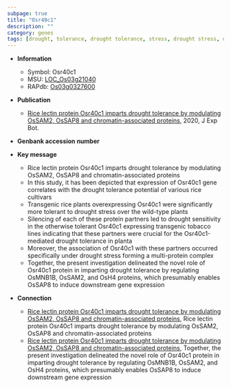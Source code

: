 ```yaml
---
subpage: true
title: "Osr40c1"
description: ""
category: genes
tags: [drought, tolerance, drought tolerance, stress, drought stress, drought sensitivity, drought stress ]
---
```


* **Information**  
    + Symbol: Osr40c1  
    + MSU: [LOC_Os03g21040](http://rice.plantbiology.msu.edu/cgi-bin/ORF_infopage.cgi?orf=LOC_Os03g21040)  
    + RAPdb: [Os03g0327600](http://rapdb.dna.affrc.go.jp/viewer/gbrowse_details/irgsp1?name=Os03g0327600)  

* **Publication**  
    + [Rice lectin protein Osr40c1 imparts drought tolerance by modulating OsSAM2, OsSAP8 and chromatin-associated proteins](http://www.ncbi.nlm.nih.gov/pubmed?term=Rice+lectin+protein+Osr40c1+imparts+drought+tolerance+by+modulating+OsSAM2,+OsSAP8+and+chromatin-associated+proteins%5BTitle%5D), 2020, J Exp Bot.

* **Genbank accession number**  

* **Key message**  
    + Rice lectin protein Osr40c1 imparts drought tolerance by modulating OsSAM2, OsSAP8 and chromatin-associated proteins
    + In this study, it has been depicted that expression of Osr40c1 gene correlates with the drought tolerance potential of various rice cultivars
    + Transgenic rice plants overexpressing Osr40c1 were significantly more tolerant to drought stress over the wild-type plants
    + Silencing of each of these protein partners led to drought sensitivity in the otherwise tolerant Osr40c1 expressing transgenic tobacco lines indicating that these partners were crucial for the Osr40c1-mediated drought tolerance in planta
    + Moreover, the association of Osr40c1 with these partners occurred specifically under drought stress forming a multi-protein complex
    + Together, the present investigation delineated the novel role of Osr40c1 protein in imparting drought tolerance by regulating OsMNB1B, OsSAM2, and OsH4 proteins, which presumably enables OsSAP8 to induce downstream gene expression

* **Connection**  
    + [Rice lectin protein Osr40c1 imparts drought tolerance by modulating OsSAM2, OsSAP8 and chromatin-associated proteins](http://www.ncbi.nlm.nih.gov/pubmed?term=Rice+lectin+protein+Osr40c1+imparts+drought+tolerance+by+modulating+OsSAM2,+OsSAP8+and+chromatin-associated+proteins%5BTitle%5D), Rice lectin protein Osr40c1 imparts drought tolerance by modulating OsSAM2, OsSAP8 and chromatin-associated proteins
    + [Rice lectin protein Osr40c1 imparts drought tolerance by modulating OsSAM2, OsSAP8 and chromatin-associated proteins](http://www.ncbi.nlm.nih.gov/pubmed?term=Rice+lectin+protein+Osr40c1+imparts+drought+tolerance+by+modulating+OsSAM2,+OsSAP8+and+chromatin-associated+proteins%5BTitle%5D),  Together, the present investigation delineated the novel role of Osr40c1 protein in imparting drought tolerance by regulating OsMNB1B, OsSAM2, and OsH4 proteins, which presumably enables OsSAP8 to induce downstream gene expression



